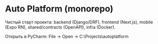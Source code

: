 # Auto Platform (monorepo)

Чистый старт проекта: backend (Django/DRF), frontend (Next.js), mobile (Expo RN), shared/contracts (OpenAPI), infra (Docker).

Открыть в PyCharm: File → Open → C:\Projects\autoplatform
